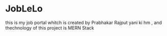 # JobLeLo
this is my job portal whitch is created by Prabhakar Rajput yani ki hm , and thechnology of this project is MERN Stack
